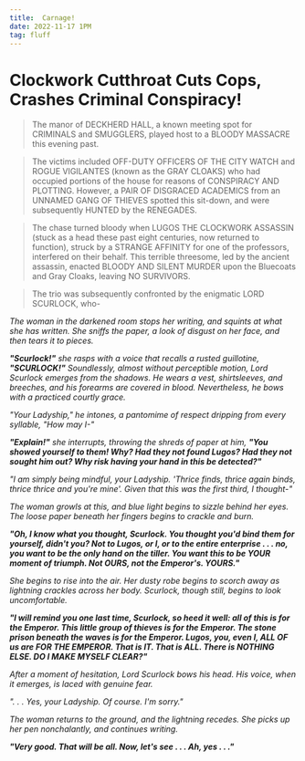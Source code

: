 ```yaml
---
title:  Carnage!
date: 2022-11-17 1PM
tag: fluff
---
```


# Clockwork Cutthroat Cuts Cops, Crashes Criminal Conspiracy!

> The manor of DECKHERD HALL, a known meeting spot for CRIMINALS and SMUGGLERS, played host to a BLOODY MASSACRE this evening past.

> The victims included OFF-DUTY OFFICERS OF THE CITY WATCH and ROGUE VIGILANTES (known as the GRAY CLOAKS) who had occupied portions of the house for reasons of CONSPIRACY AND PLOTTING. However, a PAIR OF DISGRACED ACADEMICS from an UNNAMED GANG OF THIEVES spotted this sit-down, and were subsequently HUNTED by the RENEGADES.

> The chase turned bloody when LUGOS THE CLOCKWORK ASSASSIN (stuck as a head these past eight centuries, now returned to function), struck by a STRANGE AFFINITY for one of the professors, interfered on their behalf. This terrible threesome, led by the ancient assassin, enacted BLOODY AND SILENT MURDER upon the Bluecoats and Gray Cloaks, leaving NO SURVIVORS.

> The trio was subsequently confronted by the enigmatic LORD SCURLOCK, who-

*The woman in the darkened room stops her writing, and squints at what she has written. She sniffs the paper, a look of disgust on her face, and then tears it to pieces.*

***"Scurlock!"*** *she rasps with a voice that recalls a rusted guillotine,* ***"SCURLOCK!"***
*Soundlessly, almost without perceptible motion, Lord Scurlock emerges from the shadows. He wears a vest, shirtsleeves, and breeches, and his forearms are covered in blood. Nevertheless, he bows with a practiced courtly grace.*

*"Your Ladyship," he intones, a pantomime of respect dripping from every syllable, "How may I-"*

***"Explain!"*** *she interrupts, throwing the shreds of paper at him,* ***"You showed yourself to them! Why? Had they not found Lugos? Had they not sought him out? Why risk having your hand in this be detected?"***

*"I am simply being mindful, your Ladyship. 'Thrice finds, thrice again binds, thrice thrice and you're mine'. Given that this was the first third, I thought-"*

*The woman growls at this, and blue light begins to sizzle behind her eyes. The loose paper beneath her fingers begins to crackle and burn.*

***"Oh, I know what you thought, Scurlock. You thought you'd bind them for yourself, didn't you? Not to Lugos, or I, or to the entire enterprise . . . no, you want to be the only hand on the tiller. You want this to be YOUR moment of triumph. Not OURS, not the Emperor's. YOURS."***

*She begins to rise into the air. Her dusty robe begins to scorch away as lightning crackles across her body. Scurlock, though still, begins to look uncomfortable.*

***"I will remind you one last time, Scurlock, so heed it well: all of this is for the Emperor. This little group of thieves is for the Emperor. The stone prison beneath the waves is for the Emperor. Lugos, you, even I, ALL OF us are FOR THE EMPEROR. That is IT. That is ALL. There is NOTHING ELSE. DO I MAKE MYSELF CLEAR?"***

*After a moment of hesitation, Lord Scurlock bows his head. His voice, when it emerges, is laced with genuine fear.*

*". . . Yes, your Ladyship. Of course. I'm sorry."*

*The woman returns to the ground, and the lightning recedes. She picks up her pen nonchalantly, and continues writing.*

***"Very good. That will be all. Now, let's see . . . Ah, yes . . ."***
